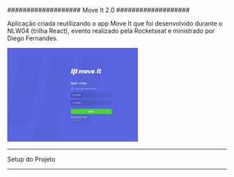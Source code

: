 ###################
Move It 2.0
###################

Aplicação criada reutilizando o app Move It que foi desenvolvido durante o NLW04 (trilha React), evento realizado pela Rocketseat e ministrado por Diego Fernandes.

<img src="moveit.JPG" width="300">

*******************
Setup do Projeto
*******************


